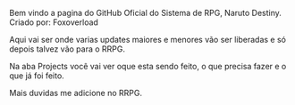 Bem vindo a pagina do GitHub Oficial do Sistema de RPG, Naruto Destiny. Criado por: Foxoverload

Aqui vai ser onde varias updates maiores e menores vão ser liberadas e só depois talvez vão para o RRPG.

Na aba Projects você vai ver oque esta sendo feito, o que precisa fazer e o que já foi feito.

Mais duvidas me adicione no RRPG.
